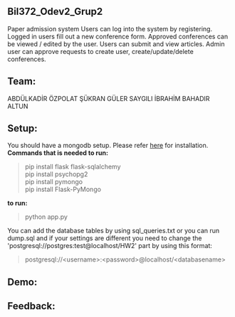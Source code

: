## Bil372_Odev2_Grup2

Paper admission system
Users can log into the system by registering. Logged in users fill out a new conference form. Approved conferences can be viewed / edited by the user. Users can submit and view articles. Admin user can approve requests to create user, create/update/delete conferences.

## Team:
ABDÜLKADİR ÖZPOLAT
ŞÜKRAN GÜLER SAYGILI
İBRAHİM BAHADIR ALTUN

## Setup:
You should have a mongodb setup. Please refer [here](https://docs.mongodb.com/manual/tutorial/) for installation.
<br />
**Commands that is needed to run:**   
   > pip install flask flask-sqlalchemy  <br/>
   > pip install psychopg2 <br/>
   > pip install pymongo <br/>
   > pip install Flask-PyMongo <br/>
   
   
 **to run:**    
   > python app.py 
   
    
 You can add the database tables by using sql_queries.txt or you can run dump.sql and if your settings  are different you need to change the 'postgresql://postgres:test@localhost/HW2' part by using this format: 
 
 >postgresql://\<username\>:\<password\>@localhost/\<databasename\>  
 

## Demo:


## Feedback:
